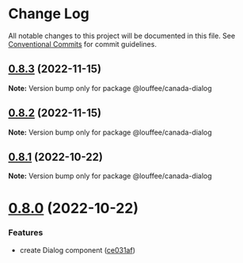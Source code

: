 # Change Log

All notable changes to this project will be documented in this file.
See [Conventional Commits](https://conventionalcommits.org) for commit guidelines.

## [0.8.3](https://github.com/louffee/canada-design-system/compare/v0.8.2...v0.8.3) (2022-11-15)

**Note:** Version bump only for package @louffee/canada-dialog

## [0.8.2](https://github.com/louffee/canada-design-system/compare/v0.8.1...v0.8.2) (2022-11-15)

**Note:** Version bump only for package @louffee/canada-dialog

## [0.8.1](https://github.com/louffee/canada-design-system/compare/v0.8.0...v0.8.1) (2022-10-22)

**Note:** Version bump only for package @louffee/canada-dialog

# [0.8.0](https://github.com/louffee/canada-design-system/compare/v0.7.1...v0.8.0) (2022-10-22)

### Features

- create Dialog component ([ce031af](https://github.com/louffee/canada-design-system/commit/ce031af0fb22268b522b3babffea1d62d12a52b7))
